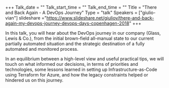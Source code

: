 +++
Talk_date = ""
Talk_start_time = ""
Talk_end_time = ""
Title = "There and Back Again - A DevOps Journey"
Type = "talk"
Speakers = ["giulio-vian"]
slideshare ="https://www.slideshare.net/giuliov/there-and-back-again-my-devops-journey-devops-days-copenhagen-2018" 
+++

In this talk, you will hear about the DevOps journey in our company (Glass, Lewis & Co.), from the initial brown-field all-manual state to our current partially automated situation and the strategic destination of a fully automated and monitored process.

In an equilibrium between a high-level view and useful practical tips, we will touch on what informed our decisions, in terms of priorities and technologies, some lessons learned in setting up Infrastructure-as-Code using Terraform for Azure, and how the legacy constraints helped or hindered us on this journey.


